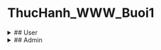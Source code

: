 # ThucHanh_WWW_Buoi1
<details>
  <summary>## User</summary>

-  **Đăng nhập**
        
  ![Alt Text](https://github.com/nguyentruongtuankiet/ThucHanh_WWW_Buoi1/blob/buoi1/minhchung/user1.png)
          
-   **Xem thông tin tài khoản, Xem Role, Xem Log**
            
   ![Alt Text](https://github.com/nguyentruongtuankiet/ThucHanh_WWW_Buoi1/blob/buoi1/minhchung/user2.png)
       
-   **Đăng xuất**
       
   ![Alt Text](https://github.com/nguyentruongtuankiet/ThucHanh_WWW_Buoi1/blob/buoi1/minhchung/user3.png)
</details>

<details>
  <summary>## Admin</summary>

-  **Đăng nhập**
   
 ![Alt Text](https://github.com/nguyentruongtuankiet/ThucHanh_WWW_Buoi1/blob/buoi1/minhchung/admin1.png)

 -  **Xem Thông Tin**
   
 ![Alt Text](https://github.com/nguyentruongtuankiet/ThucHanh_WWW_Buoi1/blob/buoi1/minhchung/adminXemThongTin.png)

-  **Phân Quyền**
   
 ![Alt Text](https://github.com/nguyentruongtuankiet/ThucHanh_WWW_Buoi1/blob/buoi1/minhchung/adminPhanQuyen.png)
    
-  **Sửa Tài Khoản**
   
 ![Alt Text](https://github.com/nguyentruongtuankiet/ThucHanh_WWW_Buoi1/blob/buoi1/minhchung/adminSuataiKhoan.png)
    
-  **Thêm Tài Khoản**
   
 ![Alt Text](https://github.com/nguyentruongtuankiet/ThucHanh_WWW_Buoi1/blob/buoi1/minhchung/adminThemTaiKhoan.png)
    
-  **Xem Danh Sách Tài Khoản**
   
 ![Alt Text](https://github.com/nguyentruongtuankiet/ThucHanh_WWW_Buoi1/blob/buoi1/minhchung/adminXemDanhSachTaiKhoan.png)
    
-  **Xóa Tài Khoản**
   
 ![Alt Text](https://github.com/nguyentruongtuankiet/ThucHanh_WWW_Buoi1/blob/buoi1/minhchung/adminXoaTaiKhoan.png)
    
</details>

